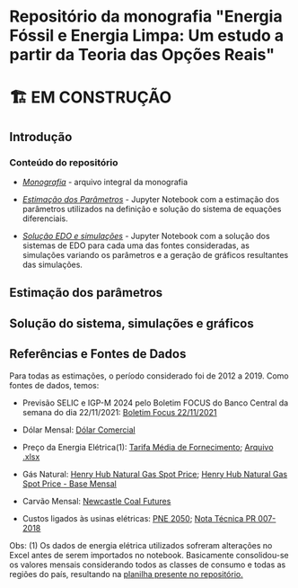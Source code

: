 <!--- https://www.markdownguide.org/basic-syntax/
-->
# Repositório da monografia "Energia Fóssil e Energia Limpa: Um estudo a partir da Teoria das Opções Reais"

# :building_construction: **EM CONSTRUÇÃO**

## Introdução

<!---
**falar sobre o contexto da monografia**

**falar sobre a Teoria das Opções Reais (TOR)**
--->

### Conteúdo do repositório

* <u>[*Monografia*](https://github.com/Garaujott/monografia_USP_opcoes_reais_energia/blob/main/Monografia_20211129_16h39.pdf)</u> - arquivo integral da monografia

* <u>[*Estimação dos Parâmetros*](https://github.com/Garaujott/monografia_USP_opcoes_reais_energia/blob/main/estimacao_parametros-final.ipynb)</u>  - Jupyter Notebook com a estimação dos parâmetros utilizados na definição e solução do sistema de equações diferenciais.

* <u>[*Solução EDO e simulações*](https://github.com/Garaujott/monografia_USP_opcoes_reais_energia/blob/main/opcoes_reais_monografia-final.ipynb)</u>  - Jupyter Notebook com a solução dos sistemas de EDO para cada uma das fontes consideradas, as simulações variando os parâmetros e a geração de gráficos resultantes das simulações.

## Estimação dos parâmetros
<!---
breve descrição do conteúdo

falar sobre os passos realizados no notebook
--->

## Solução do sistema, simulações e gráficos
<!---
breve descrição do conteúdo

falar sobre os passos realizados no notebook
--->

## Referências e Fontes de Dados

Para todas as estimações, o período considerado foi de 2012 a 2019. Como fontes de dados, temos:

- Previsão SELIC e IGP-M 2024 pelo Boletim FOCUS do Banco Central da semana do dia 22/11/2021: <u>[Boletim Focus 22/11/2021](https://www.bcb.gov.br/content/focus/focus/R20211119.pdf)</u>

- Dólar Mensal: <u>[Dólar Comercial](https://www.investing.com/currencies/usd-brl)</u>

- Preço da Energia Elétrica(1): <u>[Tarifa Média de Fornecimento](https://portalrelatorios.aneel.gov.br/mercado/cativo)</u>; <u>[Arquivo .xlsx](https://sistemas.aneel.gov.br/concessionarios/administracao/samp/RelSampRegCC.xlsx) </u>

- Gás Natural: <u>[Henry Hub Natural Gas Spot Price](https://www.eia.gov/dnav/ng/hist/rngwhhdM.htm)</u>; <u>[Henry Hub Natural Gas Spot Price - Base Mensal](https://www.eia.gov/dnav/ng/hist_xls/RNGWHHDm.xls)</u>

- Carvão Mensal: <u>[Newcastle Coal Futures](https://www.investing.com/commodities/newcastle-coal-futures)</u>

- Custos ligados às usinas elétricas: <u>[PNE 2050](https://www.epe.gov.br/sites-pt/publicacoes-dados-abertos/publicacoes/PublicacoesArquivos/publicacao-227/topico-563/Relatorio%20Final%20do%20PNE%202050.pdf)</u>; <u>[Nota Técnica PR 007-2018](https://www.epe.gov.br/sites-pt/publicacoes-dados-abertos/publicacoes/PublicacoesArquivos/publicacao-227/topico-456/NT%20PR%20007-2018%20Premissas%20e%20Custos%20Oferta%20de%20Energia%20El%C3%A9trica.pdf)</u>

Obs: (1) Os dados de energia elétrica utilizados sofreram alterações no Excel antes de serem importados no notebook. Basicamente consolidou-se os valores mensais considerando todos as classes de consumo e todas as regiões do país, resultando na <u>[planilha presente no repositório.](https://github.com/Garaujott/monografia_USP_opcoes_reais_energia/blob/main/dados/RelSampRegCC.xlsx)</u>



<!---
Obs: A ANEEL mudou a forma como disponibilizava os dados entre a submissão da monografia e a elaboração dessa documentação, de modo que os dados utilizados na monografia não estão mais disponíveis. Porém, é possível obter dados equivalentes no link disponibilizado acima.

Dolár; boletim Focus; Carvão; Gás Natural; Nota Técnica; ANEEL

--->
